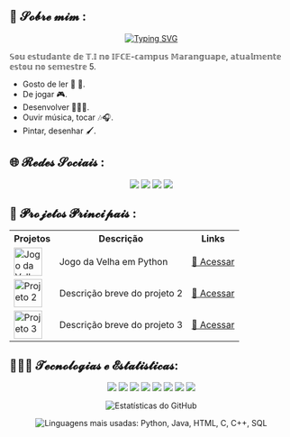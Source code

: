 <h2> 💫 𝓢𝓸𝓫𝓻𝓮 𝓶𝓲𝓶 : </h2>
<div align="center">
    <a href="https://git.io/typing-svg">
      <img src="https://readme-typing-svg.demolab.com?font=Fira+Code&size=22&pause=1000&color=F75C7E&width=435&lines=𝓞𝓵á,+𝓫𝓮𝓶+𝓿𝓲𝓷𝓭𝓸+𝓪𝓸+𝓶𝓮𝓾+𝓰𝓲𝓽!🥰;Sou+𝓡𝓪𝔂𝓪𝓷𝓮+𝓢𝓸𝓾𝓼𝓪,+muito+𝓹𝓻𝓪𝔃𝓮𝓻!🤗;" alt="Typing SVG" />
    </a>
  </div>
<p>𝕊𝕠𝕦 𝕖𝕤𝕥𝕦𝕕𝕒𝕟𝕥𝕖 𝕕𝕖 𝕋.𝕀 𝕟𝕠 𝕀𝔽ℂ𝔼-𝕔𝕒𝕞𝕡𝕦𝕤 𝕄𝕒𝕣𝕒𝕟𝕘𝕦𝕒𝕡𝕖, 𝕒𝕥𝕦𝕒𝕝𝕞𝕖𝕟𝕥𝕖 𝕖𝕤𝕥𝕠𝕦 𝕟𝕠 𝕤𝕖𝕞𝕖𝕤𝕥𝕣𝕖 5.</p>
<ul>
<li>Gosto de ler 📖 🌱.</li>
<li>De jogar 🎮.</li>
<li>Desenvolver 👩🏼‍💻.</li>
<li>Ouvir música, tocar 🎶🎧.</li>
<li>Pintar, desenhar 🖌️.</li>
</ul>

<h2>🌐 𝓡𝓮𝓭𝓮𝓼 𝓢𝓸𝓬𝓲𝓪𝓲𝓼 :</h2>

<p align="center">
  <a href="mailto: rayanesousa@aluno.ifce.edu.br"><img src="https://img.shields.io/badge/E--mail-D14836?style=for-the-badge&logo=gmail&logoColor=white"/></a>
 <a href="https://www.instagram.com/rayanesousa20.25?igsh=MXFlM3JmeGN0cHEyNQ=="><img src="https://img.shields.io/badge/Instagram-E4405F?style=for-the-badge&logo=instagram&logoColor=white"/></a>
<a href="https://www.linkedin.com/in/rayane-sousa-51ba20268?utm_source=share&utm_campaign=share_via&utm_content=profile&utm_medium=android_app" target="_blank">
    <img src="https://img.shields.io/badge/LinkedIn-0077B5?style=for-the-badge&logo=linkedin&logoColor=white"></a>
  <a href="https://t.me/rayanesousa_y" target="_blank">
    <img src="https://img.shields.io/badge/Telegram-2CA5E0?style=for-the-badge&logo=telegram&logoColor=white">
  </a>
</p>
<h2>📌 𝓟𝓻𝓸𝓳𝓮𝓽𝓸𝓼 𝓟𝓻𝓲𝓷𝓬𝓲𝓹𝓪𝓲𝓼 :</h2>

<table align="center">
  <tr>
    <th>Projetos</th>
    <th>Descrição</th>
    <th>Links</th>
  </tr>
  <tr>
    <td><img src="https://play-lh.googleusercontent.com/m4q9E20bhC-UAtFNDulpIKb2NQ9eBaCQ7rhUsmA-ENRlKyKPEPhkkFod6l_sI7EXBztf=s180" alt="Jogo da Velha" width="50" height="50"></td>
    <td>Jogo da Velha em Python</td>
    <td><a href="https://github.com/Ydvtim/repositorio-jogo-da-velha">🔗 Acessar</a></td>
  </tr>
  <tr>
    <td><img src="https://link-da-imagem-do-projeto2" alt="Projeto 2" width="50" height="50"></td>
    <td>Descrição breve do projeto 2</td>
    <td><a href="https://github.com/Ydvtim/repositorio-projeto2">🔗 Acessar</a></td>
  </tr>
  <tr>
    <td><img src="https://link-da-imagem-do-projeto3" alt="Projeto 3" width="50" height="50"></td>
    <td>Descrição breve do projeto 3</td>
    <td><a href="https://github.com/Ydvtim/repositorio-projeto3">🔗 Acessar</a></td>
  </tr>
</table>

<h2>👩🏼‍💻 𝓣𝓮𝓬𝓷𝓸𝓵𝓸𝓰𝓲𝓪𝓼 𝓮 𝓔𝓼𝓽𝓪𝓽𝓲𝓼𝓽𝓲𝓬𝓪𝓼:</h2>

<p align="center">
  <img src="https://img.shields.io/badge/Java-ED8B00?style=for-the-badge&logo=java&logoColor=white">
  <img src="https://img.shields.io/badge/Python-3776AB?style=for-the-badge&logo=python&logoColor=white">
  <img src="https://img.shields.io/badge/SQL-4479A1?style=for-the-badge&logo=postgresql&logoColor=white">
  <img src="https://img.shields.io/badge/JavaScript-F7DF1E?style=for-the-badge&logo=javascript&logoColor=black">
  <img src="https://img.shields.io/badge/C++-00599C?style=for-the-badge&logo=c%2B%2B&logoColor=white">
  <img src="https://img.shields.io/badge/C%23-239120?style=for-the-badge&logo=c-sharp&logoColor=white">
  <img src="https://img.shields.io/badge/HTML5-E34F26?style=for-the-badge&logo=html5&logoColor=white">
  <img src="https://img.shields.io/badge/CSS-1572B6?style=for-the-badge&logo=css3&logoColor=white">
</p>
<p align="center">
  <img src="https://github-readme-stats.vercel.app/api?username=Ydvtim&show_icons=true&hide_title=true&theme=dracula&title_color=ff79c6&icon_color=ff79c6&text_color=ffb6c1&bg_color=282a36" alt="Estatísticas do GitHub" />
</p>
<p align="center">
  <img src="https://github-readme-stats.vercel.app/api/top-langs/?username=Ydvtim&layout=compact&langs_count=5&title_color=000000&text_color=000000&bg_color=ffc0cb" alt="Linguagens mais usadas: Python, Java, HTML, C, C++, SQL" />
</p>
